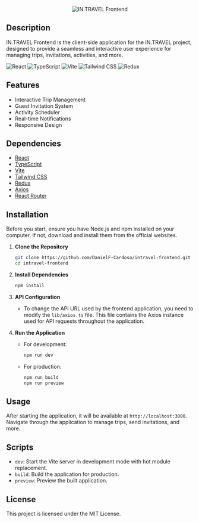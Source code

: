<p align="center">
  <img src="https://i.imgur.com/t1MCuVT.png" alt="IN.TRAVEL Frontend">
</p>

## Description

IN.TRAVEL Frontend is the client-side application for the IN.TRAVEL project, designed to provide a seamless and interactive user experience for managing trips, invitations, activities, and more.

![React](https://img.shields.io/badge/React-20232A.svg?style=for-the-badge&logo=react&logoColor=61DAFB) ![TypeScript](https://img.shields.io/badge/TypeScript-007ACC.svg?style=for-the-badge&logo=typescript&logoColor=white) ![Vite](https://img.shields.io/badge/Vite-B73BFE.svg?style=for-the-badge&logo=vite&logoColor=FFD62E) ![Tailwind CSS](https://img.shields.io/badge/Tailwind_CSS-38B2AC.svg?style=for-the-badge&logo=tailwindcss&logoColor=white) ![Redux](https://img.shields.io/badge/Redux-764ABC.svg?style=for-the-badge&logo=redux&logoColor=white)

## Features

- Interactive Trip Management
- Guest Invitation System
- Activity Scheduler
- Real-time Notifications
- Responsive Design

## Dependencies

- [React](https://reactjs.org/)
- [TypeScript](https://www.typescriptlang.org/)
- [Vite](https://vitejs.dev/)
- [Tailwind CSS](https://tailwindcss.com/)
- [Redux](https://redux.js.org/)
- [Axios](https://axios-http.com/)
- [React Router](https://reactrouter.com/)

## Installation

Before you start, ensure you have Node.js and npm installed on your computer. If not, download and install them from the official websites.

1. **Clone the Repository**
    ```sh
    git clone https://github.com/DanielF-Cardoso/intravel-frontend.git
    cd intravel-frontend
    ```

2. **Install Dependencies**
    ```sh
    npm install
    ```

3. **API Configuration**
    - To change the API URL used by the frontend application, you need to modify the `lib/axios.ts` file. This file contains the Axios instance used for API requests throughout the application.


4. **Run the Application**
    - For development:
      ```sh
      npm run dev
      ```
    - For production:
      ```sh
      npm run build
      npm run preview
      ```

## Usage

After starting the application, it will be available at `http://localhost:3000`. Navigate through the application to manage trips, send invitations, and more.

## Scripts

- `dev`: Start the Vite server in development mode with hot module replacement.
- `build`: Build the application for production.
- `preview`: Preview the built application.

## License

This project is licensed under the MIT License.